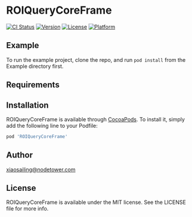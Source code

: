 # ROIQueryCoreFrame

[![CI Status](https://img.shields.io/travis/min35256@163.com/ROIQueryCoreFrame.svg?style=flat)](https://travis-ci.org/min35256@163.com/ROIQueryCoreFrame)
[![Version](https://img.shields.io/cocoapods/v/ROIQueryCoreFrame.svg?style=flat)](https://cocoapods.org/pods/ROIQueryCoreFrame)
[![License](https://img.shields.io/cocoapods/l/ROIQueryCoreFrame.svg?style=flat)](https://cocoapods.org/pods/ROIQueryCoreFrame)
[![Platform](https://img.shields.io/cocoapods/p/ROIQueryCoreFrame.svg?style=flat)](https://cocoapods.org/pods/ROIQueryCoreFrame)

## Example

To run the example project, clone the repo, and run `pod install` from the Example directory first.

## Requirements

## Installation

ROIQueryCoreFrame is available through [CocoaPods](https://cocoapods.org). To install
it, simply add the following line to your Podfile:

```ruby
pod 'ROIQueryCoreFrame'
```

## Author

xiaosailing@nodetower.com

## License

ROIQueryCoreFrame is available under the MIT license. See the LICENSE file for more info.
